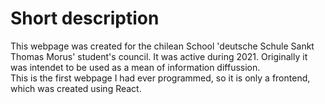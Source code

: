 # Short description
This webpage was created for the chilean School 'deutsche Schule Sankt Thomas Morus' student's council. It was active during 2021. Originally it was  intendet to be used as a mean of information diffussion. <br/>
This is the first webpage I had ever programmed, so it is only a frontend, which was created using React.  
